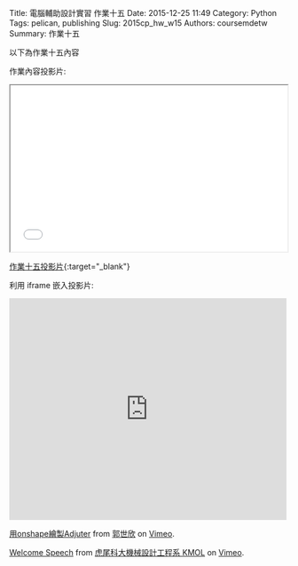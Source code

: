 Title: 電腦輔助設計實習 作業十五
Date: 2015-12-25 11:49
Category: Python
Tags: pelican, publishing
Slug: 2015cp_hw_w15
Authors: coursemdetw
Summary: 作業十五

以下為作業十五內容

作業內容投影片:

<iframe src=" cadp_w15_simplest.html" width="500" height="300"></iframe>

[作業十五投影片](simplest7.html){:target="_blank"}

利用 iframe 嵌入投影片:

<iframe src="https://player.vimeo.com/video/149942356" width="500" height="400" frameborder="0" webkitallowfullscreen mozallowfullscreen allowfullscreen></iframe> <p><a href="https://vimeo.com/149942356">用onshape繪製Adjuter</a> from <a href="https://vimeo.com/user44938638">郭世欣</a> on <a href="https://vimeo.com">Vimeo</a>.</p>

 <p><a href="https://vimeo.com/137724068">Welcome Speech</a> from <a href="https://vimeo.com/user24079973">虎尾科大機械設計工程系 KMOL</a> on <a href="https://vimeo.com">Vimeo</a>.</p>
